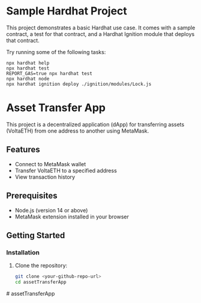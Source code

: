 # Sample Hardhat Project

This project demonstrates a basic Hardhat use case. It comes with a sample contract, a test for that contract, and a Hardhat Ignition module that deploys that contract.

Try running some of the following tasks:

```shell
npx hardhat help
npx hardhat test
REPORT_GAS=true npx hardhat test
npx hardhat node
npx hardhat ignition deploy ./ignition/modules/Lock.js
```
# Asset Transfer App

This project is a decentralized application (dApp) for transferring assets (VoltaETH) from one address to another using MetaMask.

## Features

- Connect to MetaMask wallet
- Transfer VoltaETH to a specified address
- View transaction history

## Prerequisites

- Node.js (version 14 or above)
- MetaMask extension installed in your browser

## Getting Started

### Installation

1. Clone the repository:
   ```bash
   git clone <your-github-repo-url>
   cd assetTransferApp
#   a s s e t T r a n s f e r A p p 
 
 
